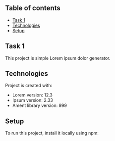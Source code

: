 ## Table of contents
* [Task 1](#task1)
* [Technologies](#technologies)
* [Setup](#setup)

## Task 1
This project is simple Lorem ipsum dolor generator.
	
## Technologies
Project is created with:
* Lorem version: 12.3
* Ipsum version: 2.33
* Ament library version: 999
	
## Setup
To run this project, install it locally using npm: